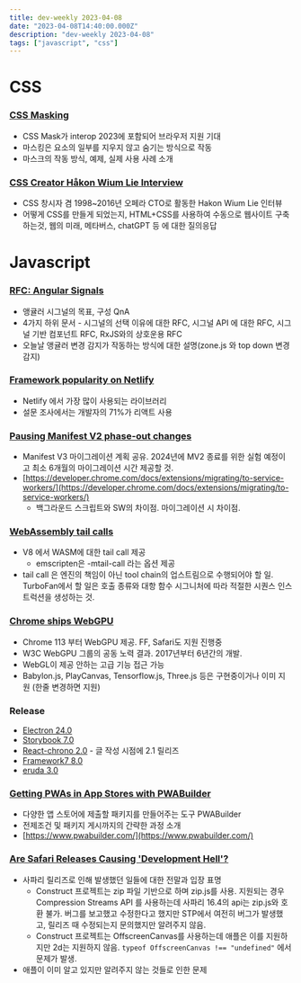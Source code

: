 ```yaml
---
title: dev-weekly 2023-04-08
date: "2023-04-08T14:40:00.000Z"
description: "dev-weekly 2023-04-08"
tags: ["javascript", "css"]
---
```

# CSS

### **[CSS Masking](https://ishadeed.com/article/css-masking/)**

- CSS Mask가 interop 2023에 포함되어 브라우저 지원 기대
- 마스킹은 요소의 일부를 지우지 않고 숨기는 방식으로 작동
- 마스크의 작동 방식, 예제, 실제 사용 사례 소개

### **[CSS Creator Håkon Wium Lie Interview](https://evrone.com/hakon-wium-lie-interview)**

- CSS 창시자 겸 1998~2016년 오페라 CTO로 활동한 Hakon Wium Lie 인터뷰
- 어떻게 CSS를 만들게 되었는지, HTML+CSS를 사용하여 수동으로 웹사이트 구축하는것, 웹의 미래, 메타버스, chatGPT 등 에 대한 질의응답

# Javascript

### **[RFC: Angular Signals](https://github.com/angular/angular/discussions/49685)**

- 앵귤러 시그널의 목표, 구성 QnA
- 4가지 하위 문서 - 시그널의 선택 이유에 대한 RFC, 시그널 API 에 대한 RFC, 시그널 기반 컴포넌트 RFC, RxJS와의 상호운용 RFC
- 오늘날 앵귤러 변경 감지가 작동하는 방식에 대한 설명(zone.js 와 top down 변경 감지)

### **[Framework popularity on Netlify](https://www.netlify.com/blog/framework-popularity-on-netlify/)**

- Netlify 에서 가장 많이 사용되는 라이브러리
- 설문 조사에서는 개발자의 71%가 리액트 사용

### **[Pausing Manifest V2 phase-out changes](https://groups.google.com/a/chromium.org/g/chromium-extensions/c/zQ77HkGmK9E/m/HjaaCIG-BQAJ)**

- Manifest V3 마이그레이션 계획 공유. 2024년에 MV2 종료를 위한 실험 예정이고 최소 6개월의 마이그레이션 시간 제공할 것.
- [https://developer.chrome.com/docs/extensions/migrating/to-service-workers/](https://developer.chrome.com/docs/extensions/migrating/to-service-workers/)
    - 백그라운드 스크립트와 SW의 차이점. 마이그레이션 시 차이점.

### **[WebAssembly tail calls](https://v8.dev/blog/wasm-tail-call)**

- V8 에서 WASM에 대한 tail call 제공
    - emscripten은 -mtail-call 라는 옵션 제공
- tail call 은 엔진의 책임이 아닌 tool chain의 업스트림으로 수행되어야 할 일. TurboFan에서 할 일은 호출 종류와 대항 함수 시그니처에 따라 적절한 시퀀스 인스트럭션을 생성하는 것.

### **[Chrome ships WebGPU](https://developer.chrome.com/blog/webgpu-release/)**

- Chrome 113 부터 WebGPU 제공. FF, Safari도 지원 진행중
- W3C WebGPU 그룹의 공동 노력 결과. 2017년부터 6년간의 개발.
- WebGL이 제공 안하는 고급 기능 접근 가능
- Babylon.js, PlayCanvas, Tensorflow.js, Three.js 등은 구현중이거나 이미 지원 (한줄 변경하면 지원)

### **Release**

- [Electron 24.0](https://www.electronjs.org/blog/electron-24-0)
- [Storybook 7.0](https://github.com/storybookjs/storybook/releases/tag/v7.0.0)
- [React-chrono 2.0](https://github.com/prabhuignoto/react-chrono/releases/tag/2.0) - 글 작성 시점에 2.1 릴리즈
- [Framework7 8.0](https://github.com/framework7io/framework7/releases/tag/v8.0.0)
- [eruda 3.0](https://github.com/liriliri/eruda/releases/tag/v3.0.0)

### **[Getting PWAs in App Stores with PWABuilder](https://web.dev/pwas-in-app-stores/)**

- 다양한 앱 스토어에 제출할 패키지를 만들어주는 도구 PWABuilder
- 전제조건 및 패키지 게시까지의 간략한 과정 소개
- [https://www.pwabuilder.com/](https://www.pwabuilder.com/)

### **[Are Safari Releases Causing 'Development Hell'?](https://www.construct.net/en/blogs/ashleys-blog-2/safari-releases-development-1616)**

- 사파리 릴리즈로 인해 발생했던 일들에 대한 전말과 입장 표명
    - Construct 프로젝트는 zip 파일 기반으로 하며 zip.js를 사용. 지원되는 경우 Compression Streams API 를 사용하는데 사파리 16.4의 api는 zip.js와 호환 불가. 버그를 보고했고 수정한다고 했지만 STP에서 여전히 버그가 발생했고, 릴리즈 때 수정되는지 문의했지만 알려주지 않음.
    - Construct 프로젝트는 OffscreenCanvas를 사용하는데 애플은 이를 지원하지만 2d는 지원하지 않음. `typeof OffscreenCanvas !== "undefined"` 에서 문제가 발생.
- 애플이 이미 알고 있지만 알려주지 않는 것들로 인한 문제